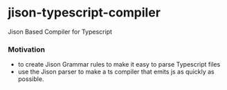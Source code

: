 jison-typescript-compiler
=========================
Jison Based Compiler for Typescript

### Motivation
- to create Jison Grammar rules to make it easy to parse Typescript files
- use the Jison parser to make a ts compiler that emits js as quickly as possible.
